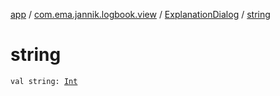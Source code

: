 [app](../../index.md) / [com.ema.jannik.logbook.view](../index.md) / [ExplanationDialog](index.md) / [string](./string.md)

# string

`val string: `[`Int`](https://kotlinlang.org/api/latest/jvm/stdlib/kotlin/-int/index.html)